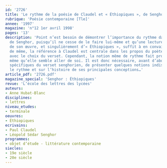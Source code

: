 ```yaml
---
id: '2726'
title: 'Le rythme de la poésie de Claudel et « Éthiopiques », de Senghor'
rubrique: 'Poésie contemporaine [Tle]'
annee: '1997'
magazine: 'n°12 1er avril 1998'
pages: '13'
description: 'Point n’est besoin de démontrer l’importance du rythme dans la poésie
  de Senghor, puisqu’il ne cesse de le faire lui-même et qu’une lecture, même rapide
  de son œuvre, et singulièrement d’« Éthiopiques », suffit à en convaincre le lecteur ;
  de même, la référence à Claudel est centrale dans les propos du poète et s’impose
  avec le choix du verset. Cependant, la notion même de rythme fait problème, alors
  même qu’elle semble aller de soi. Il est donc nécessaire, avant d’aborder les problèmes
  spécifiques du verset senghorien, de présenter quelques notions indispensables sur
  le rythme et sur l’histoire de ses principales conceptions…'
article_pdf: '2726.pdf'
magazine_special: 'Senghor : Éthiopiques'
revue: 'L’école des lettres des lycées'
auteurs:
- Anne Hubat-Blanc
disciplines:
- lettres
niveau_etudes:
- terminale
oeuvres:
- Éthiopiques
ecrivains:
- Paul Claudel
- Léopold Sédar Senghor
programmes:
- objet d’étude - littérature contemporaine
siecles:
- 19e siècle
- 20e siècle
---
```

